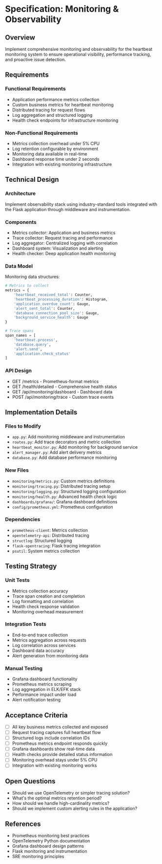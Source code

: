 # Specification: Monitoring & Observability

## Overview
Implement comprehensive monitoring and observability for the heartbeat monitoring system to ensure operational visibility, performance tracking, and proactive issue detection.

## Requirements
### Functional Requirements
- Application performance metrics collection
- Custom business metrics for heartbeat monitoring
- Distributed tracing for request flows
- Log aggregation and structured logging
- Health check endpoints for infrastructure monitoring

### Non-Functional Requirements
- Metrics collection overhead under 5% CPU
- Log retention configurable by environment
- Monitoring data available in real-time
- Dashboard response time under 2 seconds
- Integration with existing monitoring infrastructure

## Technical Design
### Architecture
Implement observability stack using industry-standard tools integrated with the Flask application through middleware and instrumentation.

### Components
- Metrics collector: Application and business metrics
- Trace collector: Request tracing and performance
- Log aggregator: Centralized logging with correlation
- Dashboard system: Visualization and alerting
- Health checker: Deep application health monitoring

### Data Model
Monitoring data structures:
```python
# Metrics to collect
metrics = {
    'heartbeat_received_total': Counter,
    'heartbeat_processing_duration': Histogram,
    'application_overdue_count': Gauge,
    'alert_sent_total': Counter,
    'database_connection_pool_size': Gauge,
    'background_service_health': Gauge
}

# Trace spans
span_names = [
    'heartbeat.process',
    'database.query',
    'alert.send',
    'application.check_status'
]
```

### API Design
- GET /metrics - Prometheus-format metrics
- GET /health/detailed - Comprehensive health status
- GET /api/monitoring/dashboard - Dashboard data
- POST /api/monitoring/trace - Custom trace events

## Implementation Details
### Files to Modify
- `app.py`: Add monitoring middleware and instrumentation
- `routes.py`: Add trace decorators and metric collection
- `heartbeat_monitor.py`: Add monitoring for background service
- `alert_manager.py`: Add alert delivery metrics
- `database.py`: Add database performance monitoring

### New Files
- `monitoring/metrics.py`: Custom metrics definitions
- `monitoring/tracing.py`: Distributed tracing setup
- `monitoring/logging.py`: Structured logging configuration
- `monitoring/health.py`: Advanced health check logic
- `dashboards/grafana/`: Grafana dashboard definitions
- `config/prometheus.yml`: Prometheus configuration

### Dependencies
- `prometheus-client`: Metrics collection
- `opentelemetry-api`: Distributed tracing
- `structlog`: Structured logging
- `flask-opentracing`: Flask tracing integration
- `psutil`: System metrics collection

## Testing Strategy
### Unit Tests
- Metrics collection accuracy
- Trace span creation and completion
- Log formatting and correlation
- Health check response validation
- Monitoring overhead measurement

### Integration Tests
- End-to-end trace collection
- Metrics aggregation across requests
- Log correlation across services
- Dashboard data accuracy
- Alert generation from monitoring data

### Manual Testing
- Grafana dashboard functionality
- Prometheus metrics scraping
- Log aggregation in ELK/EFK stack
- Performance impact under load
- Alert notification testing

## Acceptance Criteria
- [ ] All key business metrics collected and exposed
- [ ] Request tracing captures full heartbeat flow
- [ ] Structured logs include correlation IDs
- [ ] Prometheus metrics endpoint responds quickly
- [ ] Grafana dashboards show real-time data
- [ ] Health checks provide detailed status information
- [ ] Monitoring overhead stays under 5% CPU
- [ ] Integration with existing monitoring works

## Open Questions
- Should we use OpenTelemetry or simpler tracing solution?
- What's the optimal metrics retention period?
- How should we handle high-cardinality metrics?
- Should we implement custom alerting rules in the application?

## References
- Prometheus monitoring best practices
- OpenTelemetry Python documentation
- Grafana dashboard design patterns
- Flask monitoring and instrumentation
- SRE monitoring principles